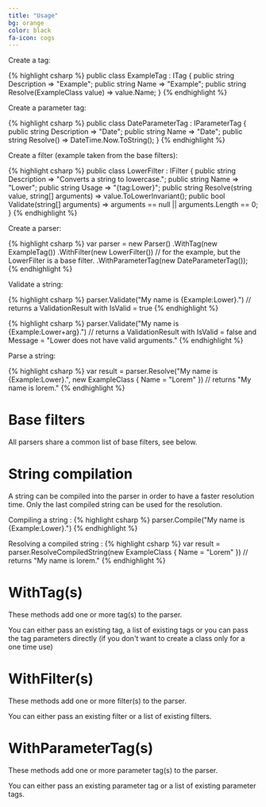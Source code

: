 ```yaml
---
title: "Usage"
bg: orange
color: black
fa-icon: cogs
---
```


Create a tag:

{% highlight csharp %}
public class ExampleTag : ITag<ExampleClass>
{
    public string Description => "Example";
    public string Name => "Example";
    public string Resolve(ExampleClass value) => value.Name;
}
{% endhighlight %}

Create a parameter tag:

{% highlight csharp %}
public class DateParameterTag : IParameterTag
{
    public string Description => "Date";
    public string Name => "Date";
    public string Resolve() => DateTime.Now.ToString();
}
{% endhighlight %}

Create a filter (example taken from the base filters):

{% highlight csharp %}
public class LowerFilter : IFilter
{
    public string Description => "Converts a string to lowercase.";
    public string Name => "Lower";
    public string Usage => "{tag:Lower}";
    public string Resolve(string value, string[] arguments) => value.ToLowerInvariant();
    public bool Validate(string[] arguments) => arguments == null || arguments.Length == 0;
}
{% endhighlight %}

Create a parser:

{% highlight csharp %}
var parser = new Parser<ExampleClass>()
                .WithTag(new ExampleTag())
                .WithFilter(new LowerFilter()) // for the example, but the LowerFilter is a base filter.
                .WithParameterTag(new DateParameterTag());
{% endhighlight %}

Validate a string:

{% highlight csharp %}
parser.Validate("My name is {Example:Lower}.")
// returns a ValidationResult with IsValid = true
{% endhighlight %}

{% highlight csharp %}
parser.Validate("My name is {Example:Lower+arg}.")
// returns a ValidationResult with IsValid = false and Message = "Lower does not have valid arguments."
{% endhighlight %}

Parse a string:

{% highlight csharp %}
var result = parser.Resolve("My name is {Example:Lower}.", new ExampleClass { Name = "Lorem" })
// returns "My name is lorem."
{% endhighlight %}

# Base filters

All parsers share a common list of base filters, see below.

# String compilation

A string can be compiled into the parser in order to have a faster resolution time. Only the last 
compiled string can be used for the resolution.

Compiling a string :
{% highlight csharp %}
parser.Compile("My name is {Example:Lower}.")
{% endhighlight %}

Resolving a compiled string :
{% highlight csharp %}
var result = parser.ResolveCompiledString(new ExampleClass { Name = "Lorem" })
// returns "My name is lorem."
{% endhighlight %}

# WithTag(s)

These methods add one or more tag(s) to the parser.

You can either pass an existing
tag, a list of existing tags or you can pass the tag parameters directly (if you
don't want to create a class only for a one time use)

# WithFilter(s)

These methods add one or more filter(s) to the parser.

You can either pass an existing filter or a list of existing filters.

# WithParameterTag(s)

These methods add one or more parameter tag(s) to the parser.

You can either pass an existing parameter tag or a list of existing parameter tags.